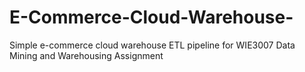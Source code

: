 # E-Commerce-Cloud-Warehouse-
Simple e-commerce cloud warehouse ETL pipeline for WIE3007 Data Mining and Warehousing Assignment
